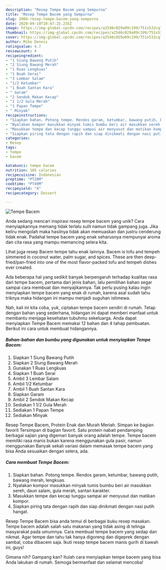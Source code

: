 ```yaml
---
description: "Resep Tempe Bacem yang Sempurna"
title: "Resep Tempe Bacem yang Sempurna"
slug: 2004-resep-tempe-bacem-yang-sempurna
date: 2020-09-10T10:47:25.235Z
image: https://img-global.cpcdn.com/recipes/a2546c029a09c199/751x532cq70/tempe-bacem-foto-resep-utama.jpg
thumbnail: https://img-global.cpcdn.com/recipes/a2546c029a09c199/751x532cq70/tempe-bacem-foto-resep-utama.jpg
cover: https://img-global.cpcdn.com/recipes/a2546c029a09c199/751x532cq70/tempe-bacem-foto-resep-utama.jpg
author: Mike Dennis
ratingvalue: 4.7
reviewcount: 4
recipeingredient:
- "1 Siung Bawang Putih"
- "2 Siung Bawang Merah"
- "1 Ruas Lengkuas"
- "1 Buah Serai"
- "3 Lembar Salam"
- "1/2 Ketumbar"
- "1 Buah Santan Kara"
- " Garam"
- "2 Sendok Makan Kecap"
- "1 1/2 Gula Merah"
- "1 Papan Tempe"
- " Minyak"
recipeinstructions:
- "Siapkan bahan. Potong tempe. Rendos garam, ketumbar, bawang putih, bawang merah, lengkuas."
- "Nyalakan kompor masukkan minyak tumis bumbu beri air masukkan sereh, daun salam, gula merah, santan karakter."
- "Masukkan tempe dan kecap tunggu sampai air menyusut dan matikan kompor."
- "Siapkan piring tata dengan rapih dan siap dinikmati dengan nasi putih hangat."
categories:
- Resep
tags:
- tempe
- bacem

katakunci: tempe bacem 
nutrition: 165 calories
recipecuisine: Indonesian
preptime: "PT28M"
cooktime: "PT49M"
recipeyield: "4"
recipecategory: Dessert

---
```



![Tempe Bacem](https://img-global.cpcdn.com/recipes/a2546c029a09c199/751x532cq70/tempe-bacem-foto-resep-utama.jpg)

Anda sedang mencari inspirasi resep tempe bacem yang unik? Cara menyiapkannya memang tidak terlalu sulit namun tidak gampang juga. Jika keliru mengolah maka hasilnya tidak akan memuaskan dan justru cenderung tidak enak. Padahal tempe bacem yang enak seharusnya mempunyai aroma dan cita rasa yang mampu memancing selera kita.

Lihat juga resep Bacem tempe tahu enak lainnya. Bacem is tofu and tempeh simmered in coconut water, palm sugar, and spices. These are then deep-fried/pan-fried into one of the most flavor-packed tofu and tempeh dishes ever created.

Ada beberapa hal yang sedikit banyak berpengaruh terhadap kualitas rasa dari tempe bacem, pertama dari jenis bahan, lalu pemilihan bahan segar sampai cara membuat dan menyajikannya. Tak perlu pusing kalau ingin menyiapkan tempe bacem yang enak di rumah, karena asal sudah tahu triknya maka hidangan ini mampu menjadi suguhan istimewa.


Nah, kali ini kita coba, yuk, ciptakan tempe bacem sendiri di rumah. Tetap dengan bahan yang sederhana, hidangan ini dapat memberi manfaat untuk membantu menjaga kesehatan tubuhmu sekeluarga. Anda dapat menyiapkan Tempe Bacem memakai 12 bahan dan 4 tahap pembuatan. Berikut ini cara untuk membuat hidangannya.

<!--inarticleads1-->

##### Bahan-bahan dan bumbu yang digunakan untuk menyiapkan Tempe Bacem:

1. Siapkan 1 Siung Bawang Putih
1. Siapkan 2 Siung Bawang Merah
1. Gunakan 1 Ruas Lengkuas
1. Siapkan 1 Buah Serai
1. Ambil 3 Lembar Salam
1. Ambil 1/2 Ketumbar
1. Ambil 1 Buah Santan Kara
1. Siapkan  Garam
1. Ambil 2 Sendok Makan Kecap
1. Sediakan 1 1/2 Gula Merah
1. Sediakan 1 Papan Tempe
1. Sediakan  Minyak


Resep Tempe Bacem, Protein Enak dan Murah Meriah. Simpan ke bagian favorit Tersimpan di bagian favorit. Satu protein nabati pendamping berbagai sajian yang digemari banyak orang adalah tempe. Tempe bacem memiliki rasa manis bukan karena menggunakan gula pasir, namun menggunakan Banyak sekali variasi dalam memasak tempe bacem yang bisa Anda sesuaikan dengan selera, ada. 

<!--inarticleads2-->

##### Cara membuat Tempe Bacem:

1. Siapkan bahan. Potong tempe. Rendos garam, ketumbar, bawang putih, bawang merah, lengkuas.
1. Nyalakan kompor masukkan minyak tumis bumbu beri air masukkan sereh, daun salam, gula merah, santan karakter.
1. Masukkan tempe dan kecap tunggu sampai air menyusut dan matikan kompor.
1. Siapkan piring tata dengan rapih dan siap dinikmati dengan nasi putih hangat.


Resep Tempe Bacem bisa anda temui di berbagai buku resep masakan. Tempe bacem adalah salah satu makanan yang tidak asing di telinga masyarakat pada umumnya. Cara membuat tempe bacem yang sedap dan nikmat. Agar tempe dan tahu tak hanya digoreng dan digeprek dengan sambal, coba dibacem saja. Ikuti resep tempe bacem manis gurih di bawah ini, guys! 

Gimana nih? Gampang kan? Itulah cara menyiapkan tempe bacem yang bisa Anda lakukan di rumah. Semoga bermanfaat dan selamat mencoba!
